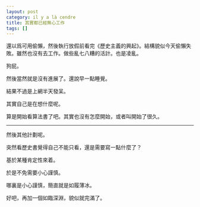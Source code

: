 ```yaml
---
layout: post
category: il y a là cendre
title: 其實都已經無心工作
tags: []
---
```


還以爲可用偷懶，然後執行放假前看完《歷史主義的興起》。結構貌似今天偷懶失敗。雖然也沒有去工作。做些亂七八糟的活計。也是凌亂。

狗屁。

然後當然就是沒有進展了。還說早一點睡覺。

結果不過是上網半天發呆。

其實自己是在想什麼呢。

算是開始看算法書了吧。其實也沒有怎麼開始，或者叫開始了很久。

---

然後其他計劃呢。

突然看歷史書覺得自己不能只看，還是需要寫一點什麼了？

基於某種肯定性來着。

於是不免需要小心謹慎。

哪裏是小心謹慎，簡直就是如履薄冰。

好吧，再加一個如臨深淵，貌似就完滿了。


<!-- more -->

